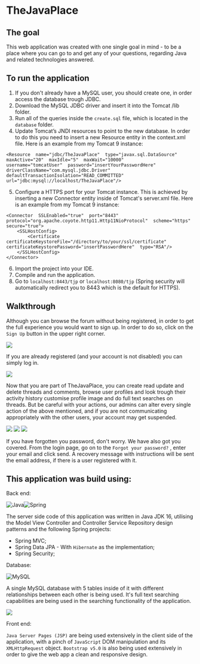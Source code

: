 # TheJavaPlace

## The goal
This web application was created with one single goal in mind - to be a place where you can go to and get any of your questions, regarding Java and related technologies answered.

## To run the application
1. If you don't already have a MySQL user, you should create one, in order access the database trough JDBC.
2. Download the MySQL JDBC driver and insert it into the Tomcat /lib folder.
3. Run all of the queries inside the `create.sql` file, which is located in the `database` folder.
4. Update Tomcat’s JNDI resources to point to the new database. In order to do this you need to insert a new Resource entity in the context.xml file. Here is an example from my Tomcat 9 instance:
 ```
 <Resource  name="jdbc/TheJavaPlace"  type="javax.sql.DataSource"
maxActive="20"  maxIdle="5"  maxWait="10000"
username="tomcatUser"  password="insertYourPasswordHere"
driverClassName="com.mysql.jdbc.Driver"
defaultTransactionIsolation="READ_COMMITTED"
url="jdbc:mysql://localhost/TheJavaPlace"/>
 ```
5. Configure a HTTPS port for your Tomcat instance. This is achieved by inserting a new Connector entity inside of Tomcat's server.xml file. Here is an example from my Tomcat 9 instance:
```
<Connector  SSLEnabled="true"  port="8443"  protocol="org.apache.coyote.http11.Http11NioProtocol"  scheme="https"  secure="true">
	<SSLHostConfig>
		<Certificate certificateKeystoreFile="/directory/to/your/ssl/certificate"  certificateKeystorePassword="insertPasswordHere"  type="RSA"/>
	</SSLHostConfig>
</Connector>
```

6. Import the project into your IDE.
7. Compile and run the application.
8. Go to `localhost:8443/tjp` or `localhost:8080/tjp` (Spring security will automatically redirect you to 8443 which is the default for HTTPS).

## Walkthrough

Although you can browse the forum without being registered, in order to get the full experience you would want to sign up. In order to do so, click on the `Sign Up` button in the upper right corner.


![](https://i.imgur.com/KDrgaXc.png)

If you are already registered (and your account is not disabled) you can simply log in.


![](https://i.imgur.com/gw0sWCf.png)

Now that you are part of TheJavaPlace, you can create read update and delete threads and comments, browse user profiles and look trough their activity history customise profile image and do full text searches on threads. But be careful with your actions, our admins can alter every single action of the above mentioned, and if you are not communicating appropriately with the other users, your account may get suspended. 

![](https://i.imgur.com/hiZVWvM.png)
![](https://i.imgur.com/QMQTbBj.png)
![](https://i.imgur.com/9vN98HK.png)

If you have forgotten you password, don't worry. We have also got you covered. From the login page, go on to the `Forgot your password?` , enter your email and click send. A recovery message with instructions will be sent the email address, if there is a user registered with it. 

## This application was build using:

Back end:

![Java](https://img.shields.io/badge/java-%23ED8B00.svg?style=for-the-badge&logo=java&logoColor=white)![Spring](https://img.shields.io/badge/spring-%236DB33F.svg?style=for-the-badge&logo=spring&logoColor=white)

The server side code of this application was written in Java JDK 16, utilising the Model View Controller and Controller Service Repository design patterns and the following Spring projects:
- Spring MVC;
- Spring Data JPA - With `Hibernate` as the implementation;
- Spring Security;

Database:

![MySQL](https://img.shields.io/badge/mysql-%2300f.svg?style=for-the-badge&logo=mysql&logoColor=white)

A single MySQL database with 5 tables inside of it with different relationships between each other is being used. It's full text searching capabilities are being used in the searching functionality of the application. 



![](https://i.imgur.com/BfbdpSV.png)


Front end:

`Java Server Pages (JSP)` are being used extensively in the client side of the application, with a pinch of `JavaScript` DOM manipulation and its `XMLHttpRequest` object. `Bootstrap v5.0` is also being used extensively in order to give the web app a clean and responsive design. 
